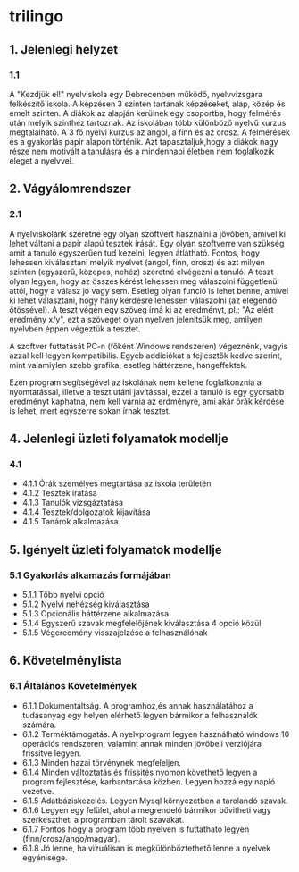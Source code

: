 # trilingo

## 1. Jelenlegi helyzet

### 1.1

A "Kezdjük el!" nyelviskola egy Debrecenben működő, nyelvvizsgára felkészítő iskola. A képzésen 3 szinten tartanak képzéseket, alap, közép és emelt szinten. A diákok az alapján kerülnek egy csoportba, hogy felmérés után melyik szinthez tartoznak. Az iskolában több különböző nyelvű kurzus megtalálható. A 3 fő nyelvi kurzus az angol, a finn és az orosz. A felmérések és a gyakorlás papír alapon történik. Azt tapasztaljuk,hogy a diákok nagy része nem motivált a tanulásra és a mindennapi életben nem foglalkozik eleget a nyelvvel.

## 2. Vágyálomrendszer

### 2.1

A nyelviskolánk szeretne egy olyan szoftvert használni a jövőben, amivel ki lehet váltani a papír alapú tesztek írását. Egy olyan szoftverre van szükség amit a tanuló egyszerűen tud kezelni, legyen átlátható. Fontos, hogy lehessen kiválasztani melyik nyelvet (angol, finn, orosz) és azt milyen szinten (egyszerű, közepes, nehéz) szeretné elvégezni a tanuló. A teszt olyan legyen, hogy az összes kérést lehessen meg válaszolni függetlenül attól, hogy a válasz jó vagy sem. Esetleg olyan funció is lehet benne, amivel ki lehet választani, hogy hány kérdésre lehessen válaszolni (az elegendő ötössével). A teszt végén egy szöveg írná ki az eredményt, pl.: "Az elért eredmény x/y", ezt a szöveget olyan nyelven jelenítsük meg, amilyen nyelvben éppen végeztük a tesztet.

A szoftver futtatását PC-n (főként Windows rendszeren) végeznénk, vagyis azzal kell legyen kompatibilis. Egyéb addíciókat a fejlesztők kedve szerint, mint valamiylen szebb grafika, esetleg háttérzene, hangeffektek.

Ezen program segítségével az iskolának nem kellene foglalkonznia a nyomtatással, illetve a teszt utáni javítással, ezzel a tanuló is egy gyorsabb eredményt kaphatna, nem kell várnia az erdményre, ami akár órák kérdése is lehet, mert egyszerre sokan írnak tesztet.

## 4. Jelenlegi üzleti folyamatok modellje

### 4.1 

+ 4.1.1 Órák személyes megtartása az iskola területén 
+ 4.1.2 Tesztek iratása
+ 4.1.3 Tanulók vizsgáztatása
+ 4.1.4 Tesztek/dolgozatok kijavítása
+ 4.1.5 Tanárok alkalmazása

## 5. Igényelt üzleti folyamatok modellje

### 5.1 Gyakorlás alkamazás formájában

+ 5.1.1 Több nyelvi opció 
+ 5.1.2 Nyelvi nehézség kiválasztása
+ 5.1.3 Opcionális háttérzene alkalmazása
+ 5.1.4 Egyszerű szavak megfelelőjének kiválasztása 4 opció közül
+ 5.1.5 Végeredmény visszajelzése a felhasználónak

## 6. Követelménylista

### 6.1 Általános Követelmények
+ 6.1.1 Dokumentáltság. A programhoz,és annak használatához a tudásanyag egy helyen elérhető legyen bármikor a felhasználók számára.
+ 6.1.2 Terméktámogatás. A nyelvprogram legyen használható windows 10 operációs rendszeren, valamint annak minden jövőbeli verziójára frissítve legyen.
+ 6.1.3 Minden hazai törvénynek megfeleljen.
+ 6.1.4 Minden változtatás és frissités nyomon követhető legyen a program fejlesztése, karbantartása közben. Legyen hozzá egy napló vezetve.
+ 6.1.5 Adatbáziskezelés. Legyen Mysql környezetben a tárolandó szavak. 
+ 6.1.6 Legyen egy felület, ahol a megrendelő bármikor bővitheti vagy szerkesztheti a programban tárolt szavakat. 
+ 6.1.7 Fontos hogy a program több nyelven is futtatható legyen (finn/orosz/ango/magyar).
+ 6.1.8 Jó lenne, ha vizuálisan is megkülönböztethető lenne a nyelvek egyénisége.
 


